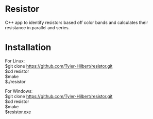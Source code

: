 # Resistor
C++ app to identify resistors based off color bands and calculates their resistance in parallel and series.

# Installation 
For Linux:  
$git clone https://github.com/Tyler-Hilbert/resistor.git  
$cd resistor  
$make  
$./resistor  

For Windows:  
$git clone https://github.com/Tyler-Hilbert/resistor.git  
$cd resistor  
$make  
$resistor.exe

